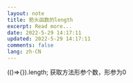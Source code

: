 ```yaml
---
layout: note
title: 箭头函数的length
excerpt: Read more...
date: 2022-5-29 14:17:11
updated: 2022-5-29 14:17:11
comments: false
lang: zh-CN
---
```


(()=>{}).length; 获取方法形参个数，形参为0
  